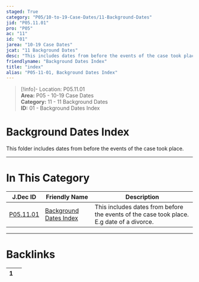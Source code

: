 ```yaml
---  
staged: True  
category: "P05/10-to-19-Case-Dates/11-Background-Dates"  
jid: "P05.11.01"  
pro: "P05"  
ac: "11"  
id: "01"  
jarea: "10-19 Case Dates"  
jcat: "11 Background Dates"  
desc: "This includes dates from before the events of the case took place. E.g date of a divorce."  
friendlyname: "Background Dates Index"  
title: "index"  
alias: "P05-11-01, Background Dates Index"  
---  
```

>[!info]- Location: P05.11.01  
>**Area:** P05 - 10-19 Case Dates  
>**Category:** 11 - 11 Background Dates  
>**ID:** 01 - Background Dates Index  
  
# Background Dates Index  
  
This folder includes dates from before the events of the case took place.  
   
  
  
---  
# In This Category  
  
| J.Dec ID                                                                                   | Friendly Name                                                                                           | Description                                                                               |  
| ------------------------------------------------------------------------------------------ | ------------------------------------------------------------------------------------------------------- | ----------------------------------------------------------------------------------------- |  
| [P05.11.01](index.md) | [Background Dates Index](index.md) | This includes dates from before the events of the case took place. E.g date of a divorce. |  
  
  
---  
# Backlinks  
<div><table class="dataview table-view-table"><thead class="table-view-thead"><tr class="table-view-tr-header"><th class="table-view-th"><span></span><span class="dataview small-text">1</span></th><th class="table-view-th"><span></span></th></tr></thead><tbody class="table-view-tbody"></tbody></table></div>